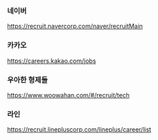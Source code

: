 
### 네이버
https://recruit.navercorp.com/naver/recruitMain

### 카카오
https://careers.kakao.com/jobs

### 우아한 형제들
https://www.woowahan.com/#/recruit/tech

### 라인
https://recruit.linepluscorp.com/lineplus/career/list
